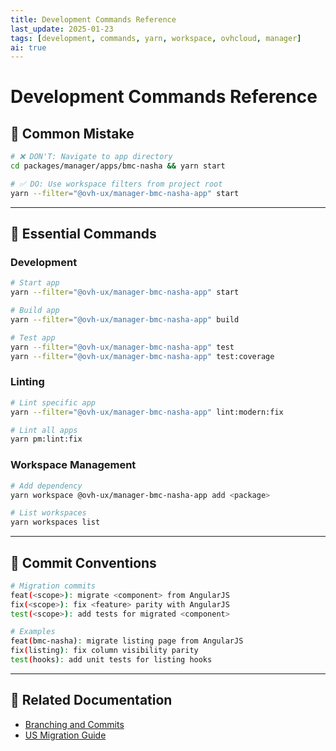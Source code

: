 ```yaml
---
title: Development Commands Reference
last_update: 2025-01-23
tags: [development, commands, yarn, workspace, ovhcloud, manager]
ai: true
---
```


# Development Commands Reference

## 🚨 Common Mistake

```bash
# ❌ DON'T: Navigate to app directory
cd packages/manager/apps/bmc-nasha && yarn start

# ✅ DO: Use workspace filters from project root
yarn --filter="@ovh-ux/manager-bmc-nasha-app" start
```

---

## 🚀 Essential Commands

### Development
```bash
# Start app
yarn --filter="@ovh-ux/manager-bmc-nasha-app" start

# Build app
yarn --filter="@ovh-ux/manager-bmc-nasha-app" build

# Test app
yarn --filter="@ovh-ux/manager-bmc-nasha-app" test
yarn --filter="@ovh-ux/manager-bmc-nasha-app" test:coverage
```

### Linting
```bash
# Lint specific app
yarn --filter="@ovh-ux/manager-bmc-nasha-app" lint:modern:fix

# Lint all apps
yarn pm:lint:fix
```

### Workspace Management
```bash
# Add dependency
yarn workspace @ovh-ux/manager-bmc-nasha-app add <package>

# List workspaces
yarn workspaces list
```

---

## 📝 Commit Conventions

```bash
# Migration commits
feat(<scope>): migrate <component> from AngularJS
fix(<scope>): fix <feature> parity with AngularJS
test(<scope>): add tests for migrated <component>

# Examples
feat(bmc-nasha): migrate listing page from AngularJS
fix(listing): fix column visibility parity
test(hooks): add unit tests for listing hooks
```

---

## 🔗 Related Documentation

- [Branching and Commits](./branching-and-commits.md)
- [US Migration Guide](../50-migration-angular/us-migration-guide.md)
